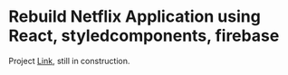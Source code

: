 # Rebuild Netflix Application using React, styledcomponents, firebase

Project [Link](https://netflixc-clone.herokuapp.com/), still in construction.

